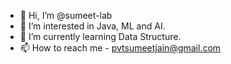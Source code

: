 - 👋 Hi, I’m @sumeet-lab
- 👀 I’m interested in Java, ML and AI.
- 🌱 I’m currently learning Data Structure.
- 📫 How to reach me - pvtsumeetjain@gmail.com

<!---
sumeet2-lab/sumeet2-lab is a ✨ special ✨ repository because its `Introduction.md` (this file) appears on your GitHub profile.
You can click the Preview link to take a look at your changes.
--->

